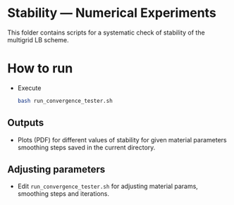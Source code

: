 # Stability — Numerical Experiments

This folder contains scripts for a systematic check of stability of the multigrid LB scheme.

# How to run

- Execute
  ```bash
  bash run_convergence_tester.sh
  ```

## Outputs

- Plots (PDF) for different values of stability for given material parameters smoothing steps saved in the current directory.

## Adjusting parameters

- Edit `run_convergence_tester.sh` for adjusting material params, smoothing steps and iterations.

